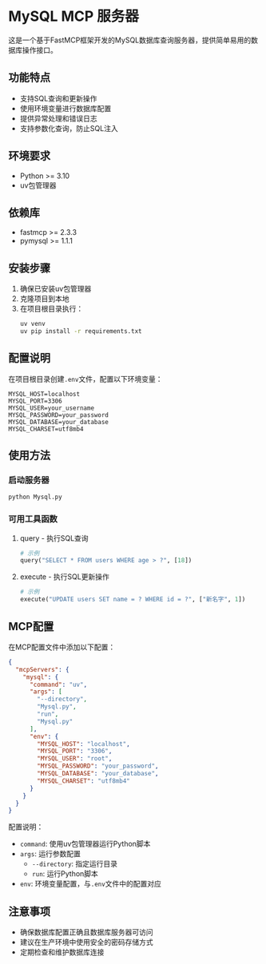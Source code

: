 # MySQL MCP 服务器

这是一个基于FastMCP框架开发的MySQL数据库查询服务器，提供简单易用的数据库操作接口。

## 功能特点

- 支持SQL查询和更新操作
- 使用环境变量进行数据库配置
- 提供异常处理和错误日志
- 支持参数化查询，防止SQL注入

## 环境要求

- Python >= 3.10
- uv包管理器

## 依赖库

- fastmcp >= 2.3.3
- pymysql >= 1.1.1

## 安装步骤

1. 确保已安装uv包管理器
2. 克隆项目到本地
3. 在项目根目录执行：
   ```bash
   uv venv
   uv pip install -r requirements.txt
   ```

## 配置说明

在项目根目录创建`.env`文件，配置以下环境变量：

```env
MYSQL_HOST=localhost
MYSQL_PORT=3306
MYSQL_USER=your_username
MYSQL_PASSWORD=your_password
MYSQL_DATABASE=your_database
MYSQL_CHARSET=utf8mb4
```

## 使用方法

### 启动服务器

```bash
python Mysql.py
```

### 可用工具函数

1. query - 执行SQL查询
   ```python
   # 示例
   query("SELECT * FROM users WHERE age > ?", [18])
   ```

2. execute - 执行SQL更新操作
   ```python
   # 示例
   execute("UPDATE users SET name = ? WHERE id = ?", ["新名字", 1])
   ```

## MCP配置

在MCP配置文件中添加以下配置：

```json
{
  "mcpServers": {
    "mysql": {
      "command": "uv",
      "args": [
        "--directory",
        "Mysql.py",
        "run",
        "Mysql.py"
      ],
      "env": {
        "MYSQL_HOST": "localhost",
        "MYSQL_PORT": "3306",
        "MYSQL_USER": "root",
        "MYSQL_PASSWORD": "your_password",
        "MYSQL_DATABASE": "your_database",
        "MYSQL_CHARSET": "utf8mb4"
      }
    }
  }
}
```

配置说明：
- `command`: 使用uv包管理器运行Python脚本
- `args`: 运行参数配置
  - `--directory`: 指定运行目录
  - `run`: 运行Python脚本
- `env`: 环境变量配置，与`.env`文件中的配置对应

## 注意事项

- 确保数据库配置正确且数据库服务器可访问
- 建议在生产环境中使用安全的密码存储方式
- 定期检查和维护数据库连接